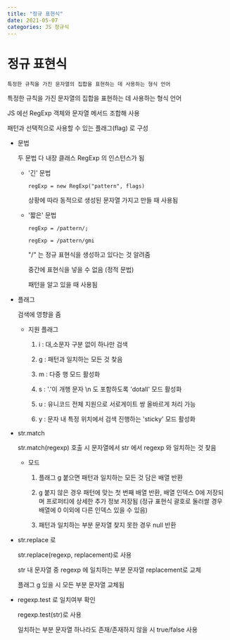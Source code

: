 ```yaml
---
title: "정규 표현식"
date: 2021-05-07
categories: JS 정규식
---
```


# 정규 표현식

    특정한 규칙을 가진 문자열의 집합을 표현하는 데 사용하는 형식 언어

특정한 규칙을 가진 문자열의 집합을 표현하는 데 사용하는 형식 언어

JS 에선 RegExp 객체와 문자열 메서드 조합해 사용

패턴과 선택적으로 사용할 수 있는 플래그(flag) 로 구성

- 문법

  두 문법 다 내장 클래스 RegExp 의 인스턴스가 됨

  - '긴' 문법

    `regExp = new RegExp("pattern", flags)`

    상황에 따라 동적으로 생성된 문자열 가지고 만들 때 사용됨

  - '짧은' 문법

    `regExp = /pattern/;`

    `regExp = /pattern/gmi`

    "/" 는 정규 표현식을 생성하고 있다는 것 알려줌

    중간에 표현식을 넣을 수 없음 (정적 문법)

    패턴을 알고 있을 때 사용됨

- 플래그

  검색에 영향을 줌

  - 지원 플래그

    1. i : 대,소문자 구분 없이 하나만 검색

    2. g : 패턴과 일치하는 모든 것 찾음

    3. m : 다중 행 모드 활성화

    4. s : '.'이 개행 문자 \n 도 포함하도록 'dotall' 모드 활성화

    5. u : 유니코드 전체 지원으로 서로게이트 쌍 올바르게 처리 가능

    6. y : 문자 내 특정 위치에서 검색 진행하는 'sticky' 모드 활성화

- str.match

  str.match(regexp) 호출 시 문자열에서 str 에서 regexp 와 일치하는 것 찾음

  - 모드

    1. 플래그 g 붙으면 패턴과 일치하는 모든 것 담은 배열 반환

    2. g 붙지 않은 경우 패턴에 맞는 첫 번째 배열 반환, 배열 인덱스 0에 저장되며 프로퍼티에 상세한 추가 정보 저장됨 (정규 표현식 괄호로 둘러쌀 경우 배열에 0 이외에 다른 인덱스 있을 수 있음)

    3. 패턴과 일치하는 부분 문자열 찾지 못한 경우 null 반환

- str.replace 로

  str.replace(regexp, replacement)로 사용

  str 내 문자열 중 regexp 에 일치하는 부분 문자열 replacement로 교체

  플래그 g 있을 시 모든 부분 문자열 교체됨

- regexp.test 로 일치여부 확인

  regexp.test(str)로 사용

  일치하는 부분 문자열 하나라도 존재/존재하지 않을 시 true/false 사용
